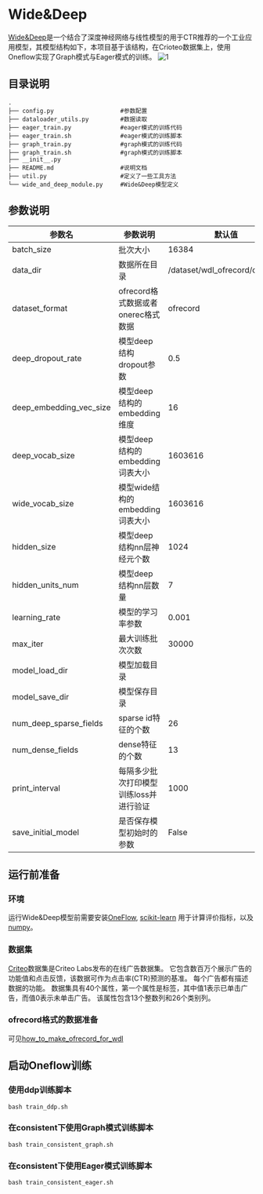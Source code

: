 # Wide&Deep
[Wide&Deep](https://ai.googleblog.com/2016/06/wide-deep-learning-better-together-with.html)是一个结合了深度神经网络与线性模型的用于CTR推荐的一个工业应用模型，其模型结构如下，本项目基于该结构，在Crioteo数据集上，使用Oneflow实现了Graph模式与Eager模式的训练。
![1](https://1.bp.blogspot.com/-Dw1mB9am1l8/V3MgtOzp3uI/AAAAAAAABGs/mP-3nZQCjWwdk6qCa5WraSpK8A7rSPj3ACLcB/s1600/image04.png)
## 目录说明
```
.
├── config.py                   #参数配置
├── dataloader_utils.py         #数据读取
├── eager_train.py              #eager模式的训练代码
├── eager_train.sh              #eager模式的训练脚本
├── graph_train.py              #graph模式的训练代码
├── graph_train.sh              #graph模式的训练脚本
├── __init__.py
├── README.md                   #说明文档
├── util.py                     #定义了一些工具方法
└── wide_and_deep_module.py     #Wide&Deep模型定义
```
## 参数说明
|参数名|参数说明|默认值|
|-----|---|------|
|batch_size|批次大小|16384|
|data_dir|数据所在目录|/dataset/wdl_ofrecord/ofrecord|
|dataset_format|ofrecord格式数据或者onerec格式数据|ofrecord|
|deep_dropout_rate|模型deep结构dropout参数|0.5|
|deep_embedding_vec_size|模型deep结构的embedding维度|16|
|deep_vocab_size|模型deep结构的embedding词表大小|1603616|
|wide_vocab_size|模型wide结构的embedding词表大小|1603616|
|hidden_size|模型deep结构nn层神经元个数|1024|
|hidden_units_num|模型deep结构nn层数量|7|
|learning_rate|模型的学习率参数|0.001|
|max_iter|最大训练批次次数|30000|
|model_load_dir|模型加载目录||
|model_save_dir|模型保存目录||
|num_deep_sparse_fields|sparse id特征的个数|26|
|num_dense_fields|dense特征的个数|13|
|print_interval|每隔多少批次打印模型训练loss并进行验证|1000|
|save_initial_model|是否保存模型初始时的参数|False|

## 运行前准备
### 环境
运行Wide&Deep模型前需要安装[OneFlow](https://github.com/Oneflow-Inc/oneflow), [scikit-learn](https://scikit-learn.org/stable/install.html) 用于计算评价指标，以及[numpy](https://numpy.org/)。


### 数据集
[Criteo](https://figshare.com/articles/dataset/Kaggle_Display_Advertising_Challenge_dataset/5732310)数据集是Criteo Labs发布的在线广告数据集。 它包含数百万个展示广告的功能值和点击反馈，该数据可作为点击率(CTR)预测的基准。 每个广告都有描述数据的功能。 数据集具有40个属性，第一个属性是标签，其中值1表示已单击广告，而值0表示未单击广告。 该属性包含13个整数列和26个类别列。

### ofrecord格式的数据准备
可见[how_to_make_ofrecord_for_wdl](https://github.com/Oneflow-Inc/OneFlow-Benchmark/blob/master/ClickThroughRate/WideDeepLearning/how_to_make_ofrecord_for_wdl.md)

## 启动Oneflow训练
### 使用ddp训练脚本
```
bash train_ddp.sh
```
### 在consistent下使用Graph模式训练脚本
```
bash train_consistent_graph.sh
```
### 在consistent下使用Eager模式训练脚本
```
bash train_consistent_eager.sh
```








